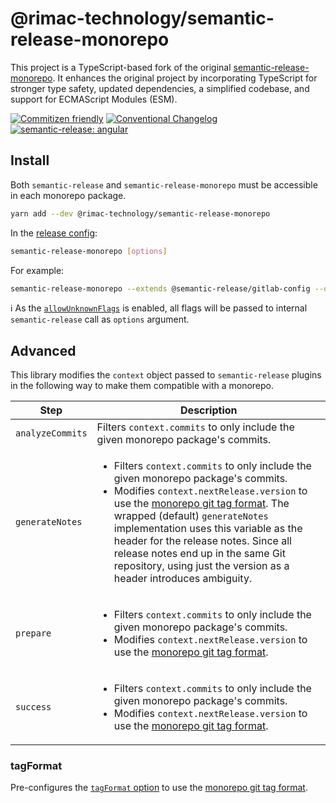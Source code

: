 # @rimac-technology/semantic-release-monorepo

This project is a TypeScript-based fork of the original
[semantic-release-monorepo](https://github.com/pmowrer/semantic-release-monorepo). It enhances the original project by
incorporating TypeScript for stronger type safety, updated dependencies, a simplified codebase, and support for ECMAScript Modules
(ESM).

[![Commitizen friendly](https://img.shields.io/badge/commitizen-friendly-brightgreen.svg)](http://commitizen.github.io/cz-cli/)
[![Conventional Changelog](https://img.shields.io/badge/changelog-conventional-brightgreen.svg)](http://conventional-changelog.github.io)
[![semantic-release: angular](https://img.shields.io/badge/semantic--release-conventionalcommits-e10079?logo=semantic-release)](https://github.com/semantic-release/semantic-release)

## Install

Both `semantic-release` and `semantic-release-monorepo` must be accessible in each monorepo package.

```bash
yarn add --dev @rimac-technology/semantic-release-monorepo
```

In the
[release config](https://github.com/semantic-release/semantic-release/blob/master/docs/usage/configuration.md#configuration-file):

```sh
semantic-release-monorepo [options]
```
For example:
```sh
semantic-release-monorepo --extends @semantic-release/gitlab-config --dry-run
```
ℹ️ As the [`allowUnknownFlags`](https://github.com/sindresorhus/meow#allowunknownflags) is enabled, all flags will be passed to internal `semantic-release` call as `options` argument.

## Advanced

This library modifies the `context` object passed to `semantic-release` plugins in the following way to make them compatible with
a monorepo.

| Step             | Description                                                                                                                                                                                                                                                                                                                                                                                                                   |
|------------------|-------------------------------------------------------------------------------------------------------------------------------------------------------------------------------------------------------------------------------------------------------------------------------------------------------------------------------------------------------------------------------------------------------------------------------|
| `analyzeCommits` | Filters `context.commits` to only include the given monorepo package's commits.                                                                                                                                                                                                                                                                                                                                               |
| `generateNotes`  | <ul><li>Filters `context.commits` to only include the given monorepo package's commits.</li><li>Modifies `context.nextRelease.version` to use the [monorepo git tag format](#how). The wrapped (default) `generateNotes` implementation uses this variable as the header for the release notes. Since all release notes end up in the same Git repository, using just the version as a header introduces ambiguity.</li></ul> |
| `prepare`        | <ul><li>Filters `context.commits` to only include the given monorepo package's commits.</li><li>Modifies `context.nextRelease.version` to use the [monorepo git tag format](#how).</li></ul>                                                                                                                                                                                                                                  |
| `success`        | <ul><li>Filters `context.commits` to only include the given monorepo package's commits.</li><li>Modifies `context.nextRelease.version` to use the [monorepo git tag format](#how).</li></ul>                                                                                                                                                                                                                                  |

### tagFormat

Pre-configures the
[`tagFormat` option](https://github.com/semantic-release/semantic-release/blob/caribou/docs/usage/configuration.md#tagformat) to
use the [monorepo git tag format](#how).
